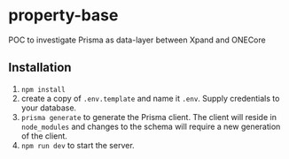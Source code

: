 # property-base
POC to investigate Prisma as data-layer between Xpand and ONECore 

## Installation 

1. `npm install`
2. create a copy of `.env.template` and name it `.env`. Supply credentials to your database. 
3. `prisma generate` to generate the Prisma client. The client will reside in `node_modules` and changes to the schema will require a new generation of the client.
4. `npm run dev` to start the server.